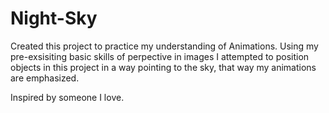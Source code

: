 # Night-Sky

Created this project to practice my understanding of Animations. Using my pre-exsisiting basic skills of perpective in images I attempted to position objects in this project in a way pointing to the sky, that way my animations are emphasized.

Inspired by someone I love.
